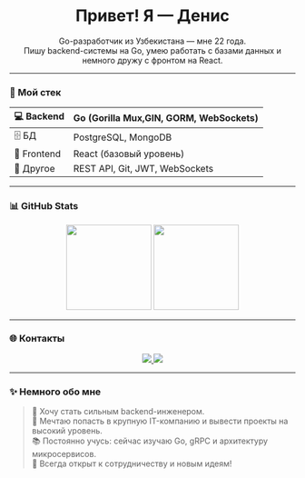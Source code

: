 <h1 align="center">Привет! Я — Денис</h1>

<p align="center">
  Go-разработчик из Узбекистана — мне 22 года.<br/>
  Пишу backend-системы на Go, умею работать с базами данных и немного дружу с фронтом на React.
</p>

---

### 🚀 Мой стек

| 💻 Backend | Go (Gorilla Mux,GIN, GORM, WebSockets) |
|-----------|-------------------------------------|
| 🗄️ БД     | PostgreSQL, MongoDB                |
| 🎨 Frontend | React (базовый уровень)            |
| 🔧 Другое  | REST API, Git, JWT, WebSockets     |

---

### 📊 GitHub Stats

<p align="center">
  <img src="https://github-readme-stats.vercel.app/api?username=mrevds&show_icons=true&theme=tokyonight" height="150" />
  <img src="https://github-readme-stats.vercel.app/api/top-langs/?username=mrevds&layout=compact&theme=tokyonight" height="150"/>
</p>

---

### 🌐 Контакты

<p align="center">
  <a href="https://t.me/mrevds">
    <img src="https://img.shields.io/badge/Telegram-2CA5E0?style=for-the-badge&logo=telegram&logoColor=white" />
  </a>
  <a href="https://leetcode.com/mrevds">
    <img src="https://img.shields.io/badge/LeetCode-FFA116?style=for-the-badge&logo=leetcode&logoColor=white" />
  </a>
</p>

---

### ✨ Немного обо мне

> 🎯 Хочу стать сильным backend-инженером.  
> 🚀 Мечтаю попасть в крупную IT-компанию и вывести проекты на высокий уровень.  
> 📚 Постоянно учусь: сейчас изучаю Go, gRPC и архитектуру микросервисов.  
> 💬 Всегда открыт к сотрудничеству и новым идеям!
